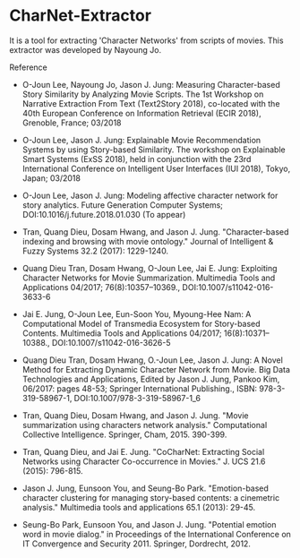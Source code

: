 # CharNet-Extractor
It is a tool for extracting 'Character Networks' from scripts of movies. This extractor was developed by Nayoung Jo.

Reference
* O-Joun Lee, Nayoung Jo, Jason J. Jung: Measuring Character-based Story Similarity by Analyzing Movie Scripts. The 1st Workshop on Narrative Extraction From Text (Text2Story 2018), co-located with the 40th European Conference on Information Retrieval (ECIR 2018), Grenoble, France; 03/2018

* O-Joun Lee, Jason J. Jung: Explainable Movie Recommendation Systems by using Story-based Similarity. The workshop on Explainable Smart Systems (ExSS 2018), held in conjunction with the 23rd International Conference on Intelligent User Interfaces (IUI 2018), Tokyo, Japan; 03/2018

* O-Joun Lee, Jason J. Jung: Modeling affective character network for story analytics. Future Generation Computer Systems; DOI:10.1016/j.future.2018.01.030 (To appear)

* Tran, Quang Dieu, Dosam Hwang, and Jason J. Jung. "Character-based indexing and browsing with movie ontology." Journal of Intelligent & Fuzzy Systems 32.2 (2017): 1229-1240.

* Quang Dieu Tran, Dosam Hwang, O-Joun Lee, Jai E. Jung: Exploiting Character Networks for Movie Summarization. Multimedia Tools and Applications 04/2017; 76(8):10357–10369., DOI:10.1007/s11042-016-3633-6

* Jai E. Jung, O-Joun Lee, Eun-Soon You, Myoung-Hee Nam: A Computational Model of Transmedia Ecosystem for Story-based Contents. Multimedia Tools and Applications 04/2017; 16(8):10371–10388., DOI:10.1007/s11042-016-3626-5

* Quang Dieu Tran, Dosam Hwang, O.-Joun Lee, Jason J. Jung: A Novel Method for Extracting Dynamic Character Network from Movie. Big Data Technologies and Applications, Edited by Jason J. Jung, Pankoo Kim, 06/2017: pages 48-53; Springer International Publishing., ISBN: 978-3-319-58967-1, DOI:10.1007/978-3-319-58967-1_6

* Tran, Quang Dieu, Dosam Hwang, and Jason J. Jung. "Movie summarization using characters network analysis." Computational Collective Intelligence. Springer, Cham, 2015. 390-399.

* Tran, Quang Dieu, and Jai E. Jung. "CoCharNet: Extracting Social Networks using Character Co-occurrence in Movies." J. UCS 21.6 (2015): 796-815.

* Jason J. Jung, Eunsoon You, and Seung-Bo Park. "Emotion-based character clustering for managing story-based contents: a cinemetric analysis." Multimedia tools and applications 65.1 (2013): 29-45.

* Seung-Bo Park, Eunsoon You, and Jason J. Jung. "Potential emotion word in movie dialog." in Proceedings of the International Conference on IT Convergence and Security 2011. Springer, Dordrecht, 2012.
